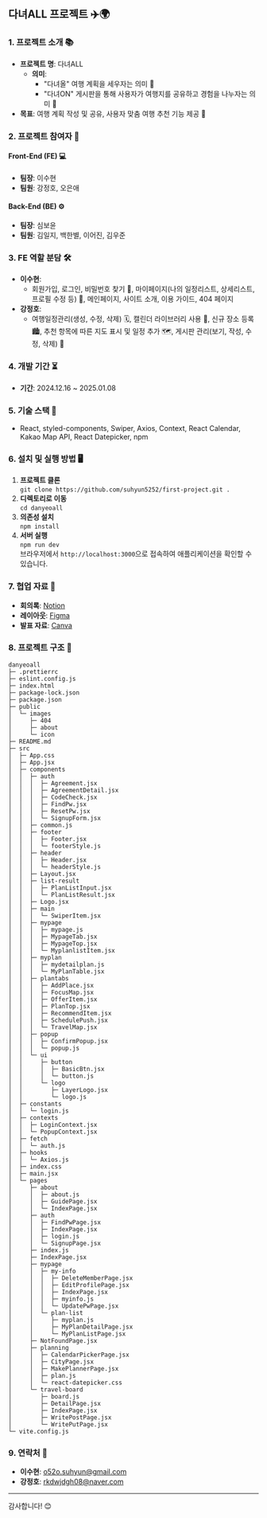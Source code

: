 ## 다녀ALL 프로젝트 ✈️🌍

### 1. 프로젝트 소개 📚

- **프로젝트 명**: 다녀ALL
  - **의미**:
    - "다녀올" 여행 계획을 세우자는 의미 📝
    - "다녀ON" 게시판을 통해 사용자가 여행지를 공유하고 경험을 나누자는 의미 💬
- **목표**: 여행 계획 작성 및 공유, 사용자 맞춤 여행 추천 기능 제공 🎯

### 2. 프로젝트 참여자 👥

#### Front-End (FE) 💻

- **팀장**: 이수현
- **팀원**: 강정호, 오은애

#### Back-End (BE) ⚙️

- **팀장**: 심보윤
- **팀원**: 김일지, 백한별, 이어진, 김우준

### 3. FE 역할 분담 🛠️

- **이수현**:
  - 회원가입, 로그인, 비밀번호 찾기 🔑, 마이페이지(나의 일정리스트, 상세리스트, 프로필 수정 등) 📅, 메인페이지, 사이트 소개, 이용 가이드, 404 페이지
- **강정호**:
  - 여행일정관리(생성, 수정, 삭제) 🗓️, 캘린더 라이브러리 사용 📆, 신규 장소 등록 🏙️, 추천 항목에 따른 지도 표시 및 일정 추가 🗺️, 게시판 관리(보기, 작성, 수정, 삭제) 📝

### 4. 개발 기간 ⏳

- **기간**: 2024.12.16 ~ 2025.01.08

### 5. 기술 스택 🔧

- React, styled-components, Swiper, Axios, Context, React Calendar, Kakao Map API, React Datepicker, npm

### 6. 설치 및 실행 방법 🖥️

1. **프로젝트 클론**  
   `git clone https://github.com/suhyun5252/first-project.git .`
2. **디렉토리로 이동**  
   `cd danyeoall`
3. **의존성 설치**  
   `npm install`
4. **서버 실행**  
   `npm run dev`  
   브라우저에서 `http://localhost:3000`으로 접속하여 애플리케이션을 확인할 수 있습니다.

### 7. 협업 자료 📝

- **회의록**: [Notion](https://buttercup-lyric-4ee.notion.site/1576cf890caa807e865deba39a032df0?v=1a46cf890caa8096a912000cd85f7711&pvs=4)
- **레이아웃**: [Figma](https://www.figma.com/design/L57TThYRiljYfnrPiq9HEL/1%EC%B0%A8-%ED%94%84%EB%A1%9C%EC%A0%9D%ED%8A%B8-%EC%99%80%EC%9D%B4%EC%96%B4%ED%94%84%EB%A0%88%EC%9E%84?node-id=1-6&t=ELSCthh6nxVc5E2m-1)
- **발표 자료**: [Canva](https://www.canva.com/design/DAGbHithVhQ/1s9tg3SOvaOuf8lpAN7tJA/edit)

### 8. 프로젝트 구조 📂

```
danyeoall
├─ .prettierrc
├─ eslint.config.js
├─ index.html
├─ package-lock.json
├─ package.json
├─ public
│  └─ images
│     ├─ 404
│     ├─ about
│     └─ icon
├─ README.md
├─ src
│  ├─ App.css
│  ├─ App.jsx
│  ├─ components
│  │  ├─ auth
│  │  │  ├─ Agreement.jsx
│  │  │  ├─ AgreementDetail.jsx
│  │  │  ├─ CodeCheck.jsx
│  │  │  ├─ FindPw.jsx
│  │  │  ├─ ResetPw.jsx
│  │  │  └─ SignupForm.jsx
│  │  ├─ common.js
│  │  ├─ footer
│  │  │  ├─ Footer.jsx
│  │  │  └─ footerStyle.js
│  │  ├─ header
│  │  │  ├─ Header.jsx
│  │  │  └─ headerStyle.js
│  │  ├─ Layout.jsx
│  │  ├─ list-result
│  │  │  ├─ PlanListInput.jsx
│  │  │  └─ PlanListResult.jsx
│  │  ├─ Logo.jsx
│  │  ├─ main
│  │  │  └─ SwiperItem.jsx
│  │  ├─ mypage
│  │  │  ├─ mypage.js
│  │  │  ├─ MypageTab.jsx
│  │  │  ├─ MypageTop.jsx
│  │  │  └─ MyplanlistItem.jsx
│  │  ├─ myplan
│  │  │  ├─ mydetailplan.js
│  │  │  └─ MyPlanTable.jsx
│  │  ├─ plantabs
│  │  │  ├─ AddPlace.jsx
│  │  │  ├─ FocusMap.jsx
│  │  │  ├─ OfferItem.jsx
│  │  │  ├─ PlanTop.jsx
│  │  │  ├─ RecommendItem.jsx
│  │  │  ├─ SchedulePush.jsx
│  │  │  └─ TravelMap.jsx
│  │  ├─ popup
│  │  │  ├─ ConfirmPopup.jsx
│  │  │  └─ popup.js
│  │  └─ ui
│  │     ├─ button
│  │     │  ├─ BasicBtn.jsx
│  │     │  └─ button.js
│  │     └─ logo
│  │        ├─ LayerLogo.jsx
│  │        └─ logo.js
│  ├─ constants
│  │  └─ login.js
│  ├─ contexts
│  │  ├─ LoginContext.jsx
│  │  └─ PopupContext.jsx
│  ├─ fetch
│  │  └─ auth.js
│  ├─ hooks
│  │  └─ Axios.js
│  ├─ index.css
│  ├─ main.jsx
│  └─ pages
│     ├─ about
│     │  ├─ about.js
│     │  ├─ GuidePage.jsx
│     │  └─ IndexPage.jsx
│     ├─ auth
│     │  ├─ FindPwPage.jsx
│     │  ├─ IndexPage.jsx
│     │  ├─ login.js
│     │  └─ SignupPage.jsx
│     ├─ index.js
│     ├─ IndexPage.jsx
│     ├─ mypage
│     │  ├─ my-info
│     │  │  ├─ DeleteMemberPage.jsx
│     │  │  ├─ EditProfilePage.jsx
│     │  │  ├─ IndexPage.jsx
│     │  │  ├─ myinfo.js
│     │  │  └─ UpdatePwPage.jsx
│     │  └─ plan-list
│     │     ├─ myplan.js
│     │     ├─ MyPlanDetailPage.jsx
│     │     └─ MyPlanListPage.jsx
│     ├─ NotFoundPage.jsx
│     ├─ planning
│     │  ├─ CalendarPickerPage.jsx
│     │  ├─ CityPage.jsx
│     │  ├─ MakePlannerPage.jsx
│     │  ├─ plan.js
│     │  └─ react-datepicker.css
│     └─ travel-board
│        ├─ board.js
│        ├─ DetailPage.jsx
│        ├─ IndexPage.jsx
│        ├─ WritePostPage.jsx
│        └─ WritePutPage.jsx
└─ vite.config.js
```

### 9. 연락처 📧

- **이수현**: o52o.suhyun@gmail.com
- **강정호**: rkdwjdgh08@naver.com

---

감사합니다! 😊
